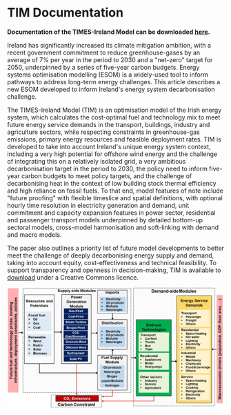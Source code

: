 # TIM Documentation

**Documentation of the TIMES-Ireland Model can be downloaded [here](https://doi.org/10.5194/gmd-2021-359).**

Ireland has significantly increased its climate mitigation ambition, with a recent government commitment to reduce greenhouse-gases by an average of 7% per year in the period to 2030 and a "net-zero" target for 2050, underpinned by a series of five-year carbon budgets. Energy systems optimisation modelling (ESOM) is a widely-used tool to inform pathways to address long-term energy challenges. This article describes a new ESOM developed to inform Ireland's energy system decarbonisation challenge.

The TIMES-Ireland Model (TIM) is an optimisation model of the Irish energy system, which calculates the cost-optimal fuel and technology mix to meet future energy service demands in the transport, buildings, industry and agriculture sectors, while respecting constraints in greenhouse-gas emissions, primary energy resources and feasible deployment rates. TIM is developed to take into account Ireland's unique energy system context, including a very high potential for offshore wind energy and the challenge of integrating this on a relatively isolated grid, a very ambitious decarbonisation target in the period to 2030, the policy need to inform five-year carbon budgets to meet policy targets, and the challenge of decarbonising heat in the context of low building stock thermal efficiency and high reliance on fossil fuels. To that end, model features of note include "future proofing" with flexible timeslice and spatial definitions, with optional hourly time resolution in electricity generation and demand, unit commitment and capacity expansion features in power sector, residential and passenger transport models underpinned by detailed bottom-up sectoral models, cross-model harmonisation and soft-linking with demand and macro models.

The paper also outlines a priority list of future model developments to better meet the challenge of deeply decarbonising energy supply and demand, taking into account equity, cost-effectiveness and technical feasibility. To support transparency and openness in decision-making, TIM is available to [download](https://github.com/MaREI-EPMG/times-ireland-model) under a Creative Commons licence.

<p>
<img src="images/tim_res.png" alt="Figure: Reference Energy System in TIMES-Ireland Model" title="Reference Energy System in TIMES-Ireland Model" class="img-fluid">
</p>
